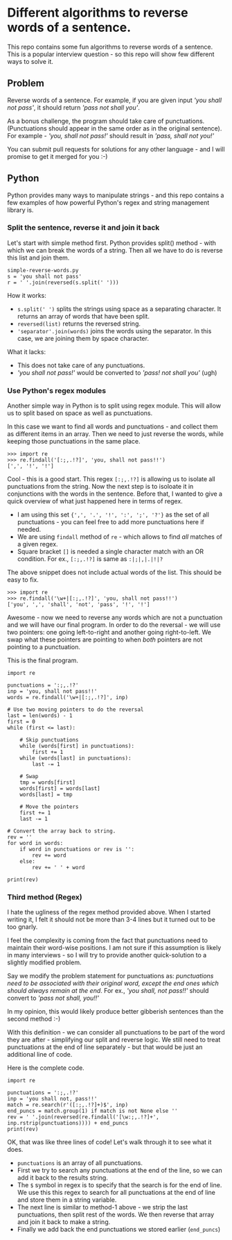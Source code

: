 # Different algorithms to reverse words of a sentence.
This repo contains some fun algorithms to reverse words of a sentence. This is a popular interview question - so this repo will show few different ways to solve it.

## Problem
Reverse words of a sentence. For example, if you are given input *'you shall not pass'*, it should return *'pass not shall you'*.

As a bonus challenge, the program should take care of punctuations. (Punctuations should appear in the same order as in the original sentence). For example - *'you, shall not pass!'* should result in *'pass, shall not you!'*

You can submit pull requests for solutions for any other language - and I will promise to get it merged for you :-)


## Python
Python provides many ways to manipulate strings - and this repo contains a few examples of how powerful Python's regex and string management library is.

### Split the sentence, reverse it and join it back
Let's start with simple method first. Python provides split() method - with which we can break the words of a string. Then all we have to do is reverse this list and join them.

```
simple-reverse-words.py
s = 'you shall not pass'
r = ' '.join(reversed(s.split(' ')))
```

How it works:
- `s.split(' ')` splits the strings using space as a separating character. It returns an array of words that have been split.
- `reversed(list)` returns the reversed string.
- `'separator'.join(words)` joins the words using the separator. In this case, we are joining them by space character.

What it lacks:
- This does not take care of any punctuations.
- *'you shall not pass!'* would be converted to *'pass! not shall you'*  (ugh)


### Use Python's regex modules
Another simple way in Python is to split using regex module. This will allow us to split based on space as well as punctuations.

In this case we want to find all words and punctuations - and collect them as different items in an array. Then we need to just reverse the words, while keeping those punctuations in the same place.

```
>>> import re
>>> re.findall('[:;,.!?]', 'you, shall not pass!!')
[',', '!', '!']

```

Cool - this is a good start. This regex `[:;,.!?]` is allowing us to isolate all punctuations from the string. Now the next step is to isoloate it in conjunctions with the words in the sentence. Before that, I wanted to give a quick overview of what just happened here in terms of regex.
- I am using this set `{',', '.', '!', ':', ';', '?'}` as the set of all punctuations - you can feel free to add more punctuations here if needed.
- We are using `findall` method of `re` - which allows to find *all* matches of a given regex.
- Square bracket `[]` is needed a single character match with an OR condition. For ex., `[:;,.!?]` is same as `:|;|,|.|!|?`

The above snippet does not include actual words of the list. This should be easy to fix.

```
>>> import re
>>> re.findall('\w+|[:;,.!?]', 'you, shall not pass!!')
['you', ',', 'shall', 'not', 'pass', '!', '!']
```

Awesome - now we need to reverse any words which are not a punctuation and we will have our final program. In order to do the reversal - we will use two pointers: one going left-to-right and another going right-to-left. We swap what these pointers are pointing to when *both* pointers are not pointing to a punctuation.

This is the final program.
```
import re

punctuations = ':;,.!?'
inp = 'you, shall not pass!!'
words = re.findall('\w+|[:;,.!?]', inp)

# Use two moving pointers to do the reversal
last = len(words) - 1
first = 0
while (first <= last):

    # Skip punctuations
    while (words[first] in punctuations):
        first += 1
    while (words[last] in punctuations):
        last -= 1

    # Swap
    tmp = words[first]
    words[first] = words[last]
    words[last] = tmp

    # Move the pointers
    first += 1
    last -= 1

# Convert the array back to string.
rev = ''
for word in words:
    if word in punctuations or rev is '':
        rev += word
    else:
        rev += ' ' + word

print(rev)
```

### Third method (Regex)
I hate the ugliness of the regex method provided above. When I started writing it, I felt it should not be more than 3-4 lines but it turned out to be too gnarly.

I feel the complexity is coming from the fact that punctuations need to maintain their word-wise positions. I am not sure if this assumption is likely in many interviews - so I will try to provide another quick-solution to a slightly modified problem.

Say we modify the problem statement for punctuations as: *punctuations need to be associated with their original word, except the end ones which should always remain at the end*. For ex., *'you shall, not pass!!'* should convert to *'pass not shall, you!!'*

In my opinion, this would likely produce better gibberish sentences than the second method :-)

With this definition - we can consider all punctuations to be part of the word they are after - simplifying our split and reverse logic. We still need to treat punctuations at the end of line separately - but that would be just an additional line of code.

Here is the complete code.

```
import re

punctuations = ':;,.!?'
inp = 'you shall not, pass!!'
match = re.search(r'([:;,.!?]+)$', inp)
end_puncs = match.group(1) if match is not None else ''
rev = ' '.join(reversed(re.findall('[\w:;,.!?]+', inp.rstrip(punctuations)))) + end_puncs
print(rev)
```

OK, that was like three lines of code! Let's walk through it to see what it does.
- `punctuations` is an array of all punctuations.
- First we try to search any punctuations at the end of the line, so we can add it back to the results string.
- The `$` symbol in regex is to specify that the search is for the end of line. We use this this regex to search for all punctuations at the end of line and store them in a string variable.
- The next line is similar to method-1 above - we strip the last punctuations, then split rest of the words. We then reverse that array and join it back to make a string.
- Finally we add back the end punctuations we stored earlier (`end_puncs`)

